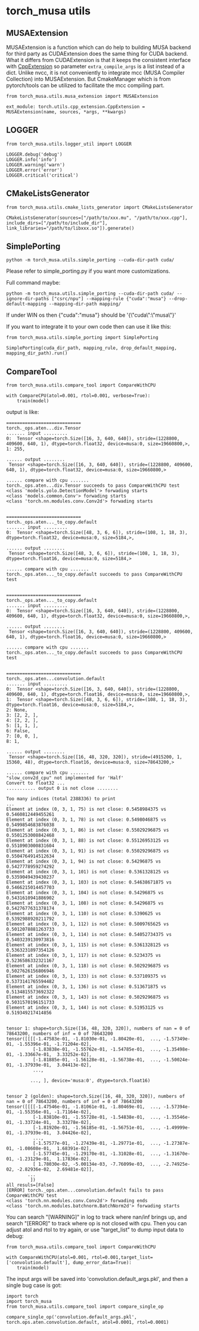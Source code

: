 # torch_musa utils
## MUSAExtension
MUSAExtension is a function which can do help to building MUSA backend for third party as CUDAExtension does the same thing for CUDA backend. What it differs from CUDAExtension is that it keeps the consistent interface with [CppExtension](https://pytorch.org/docs/stable/cpp_extension.html#torch.utils.cpp_extension.CppExtension) so parameter `extra_compile_args` is a list instead of a dict. Unlike nvcc, it is not conveniently to integrate mcc (MUSA Compiler Collection) into MUSAExtension. But CmakeManager which is from pytorch/tools can be utilized to facilitate the mcc compiling part.
```
from torch_musa.utils.musa_extension import MUSAExtension

ext_module: torch.utils.cpp_extension.CppExtension = MUSAExtension(name, sources, *args, **kwargs)
```
## LOGGER
```
from torch_musa.utils.logger_util import LOGGER

LOGGER.debug('debug')
LOGGER.info('info')
LOGGER.warning('warn')
LOGGER.error('error')
LOGGER.critical('critical')
```
## CMakeListsGenerator
```
from torch_musa.utils.cmake_lists_generator import CMakeListsGenerator

CMakeListsGenerator(sources=["/path/to/xxx.mu", "/path/to/xxx.cpp"], include_dirs=["/path/to/include_dir"], link_libraries="/path/to/libxxx.so"]).generate()
```
## SimplePorting

```
python -m torch_musa.utils.simple_porting --cuda-dir-path cuda/
```

Please refer to simple_porting.py if you want more customizations.

Full command maybe:

```
python -m torch_musa.utils.simple_porting --cuda-dir-path cuda/ --ignore-dir-paths ["csrc/npu"] --mapping-rule {"cuda":"musa"} --drop-default-mapping --mapping-dir-path mapping/
```

If under WIN os then {"cuda":"musa"} should be '{\\"cuda\\":\\"musa\\"}'

If you want to integrate it to your own code then can use it like this:

```
from torch_musa.utils.simple_porting import SimplePorting

SimplePorting(cuda_dir_path, mapping_rule, drop_default_mapping, mapping_dir_path).run()
```

## CompareTool
```
from torch_musa.utils.compare_tool import CompareWithCPU

with CompareCPU(atol=0.001, rtol=0.001, verbose=True):
    train(model)
```
output is like:
```
============================
torch._ops.aten...div.Tensor
....... input .........
0:  Tensor <shape=torch.Size([16, 3, 640, 640]), stride=(1228800, 409600, 640, 1), dtype=torch.float32, device=musa:0, size=19660800,>, 
1: 255, 

...... output ........
 Tensor <shape=torch.Size([16, 3, 640, 640]), stride=(1228800, 409600, 640, 1), dtype=torch.float32, device=musa:0, size=19660800,>

...... compare with cpu .......
torch._ops.aten...div.Tensor succeeds to pass CompareWithCPU test
<class 'models.yolo.DetectionModel'> forwading starts
<class 'models.common.Conv'> forwading starts
<class 'torch.nn.modules.conv.Conv2d'> forwading starts


============================
torch._ops.aten..._to_copy.default
....... input .........
0:  Tensor <shape=torch.Size([48, 3, 6, 6]), stride=(108, 1, 18, 3), dtype=torch.float32, device=musa:0, size=5184,>, 

...... output ........
 Tensor <shape=torch.Size([48, 3, 6, 6]), stride=(108, 1, 18, 3), dtype=torch.float16, device=musa:0, size=5184,>

...... compare with cpu .......
torch._ops.aten..._to_copy.default succeeds to pass CompareWithCPU test


============================
torch._ops.aten..._to_copy.default
....... input .........
0:  Tensor <shape=torch.Size([16, 3, 640, 640]), stride=(1228800, 409600, 640, 1), dtype=torch.float32, device=musa:0, size=19660800,>, 

...... output ........
 Tensor <shape=torch.Size([16, 3, 640, 640]), stride=(1228800, 409600, 640, 1), dtype=torch.float16, device=musa:0, size=19660800,>

...... compare with cpu .......
torch._ops.aten..._to_copy.default succeeds to pass CompareWithCPU test


============================
torch._ops.aten...convolution.default
....... input .........
0:  Tensor <shape=torch.Size([16, 3, 640, 640]), stride=(1228800, 409600, 640, 1), dtype=torch.float16, device=musa:0, size=19660800,>, 
1:  Tensor <shape=torch.Size([48, 3, 6, 6]), stride=(108, 1, 18, 3), dtype=torch.float16, device=musa:0, size=5184,>, 
2: None, 
3: [2, 2, ], 
4: [2, 2, ], 
5: [1, 1, ], 
6: False, 
7: [0, 0, ], 
8: 1, 

...... output ........
 Tensor <shape=torch.Size([16, 48, 320, 320]), stride=(4915200, 1, 15360, 48), dtype=torch.float16, device=musa:0, size=78643200,>

...... compare with cpu .......
"slow_conv2d_cpu" not implemented for 'Half'
Convert to float32 ...
........... output 0 is not close ........

Too many indices (total 2388336) to print 
...
Element at index (0, 3, 1, 75) is not close: 0.5458984375 vs 0.5460812449455261
Element at index (0, 3, 1, 78) is not close: 0.5498046875 vs 0.5499854683876038
Element at index (0, 3, 1, 86) is not close: 0.55029296875 vs 0.5501253008842468
Element at index (0, 3, 1, 88) is not close: 0.55126953125 vs 0.5510903000831604
Element at index (0, 3, 1, 91) is not close: 0.55029296875 vs 0.5504764914512634
Element at index (0, 3, 1, 94) is not close: 0.54296875 vs 0.5427778959274292
Element at index (0, 3, 1, 101) is not close: 0.5361328125 vs 0.5359049439430237
Element at index (0, 3, 1, 103) is not close: 0.54638671875 vs 0.5466215014457703
Element at index (0, 3, 1, 104) is not close: 0.54296875 vs 0.5431610941886902
Element at index (0, 3, 1, 108) is not close: 0.54296875 vs 0.5427677631378174
Element at index (0, 3, 1, 110) is not close: 0.5390625 vs 0.5392988920211792
Element at index (0, 3, 1, 112) is not close: 0.5009765625 vs 0.5012078881263733
Element at index (0, 3, 1, 114) is not close: 0.54052734375 vs 0.5403239130973816
Element at index (0, 3, 1, 115) is not close: 0.5361328125 vs 0.5363231897354126
Element at index (0, 3, 1, 117) is not close: 0.5234375 vs 0.5236586332321167
Element at index (0, 3, 1, 118) is not close: 0.5029296875 vs 0.5027626156806946
Element at index (0, 3, 1, 133) is not close: 0.537109375 vs 0.5373141765594482
Element at index (0, 3, 1, 136) is not close: 0.513671875 vs 0.5134815573692322
Element at index (0, 3, 1, 143) is not close: 0.5029296875 vs 0.5031570196151733
Element at index (0, 3, 1, 144) is not close: 0.51953125 vs 0.519349217414856


tensor 1: shape=torch.Size([16, 48, 320, 320]), numbers of nan = 0 of 78643200, numbers of inf = 0 of 78643200
tensor([[[[-1.47583e-01, -1.81030e-01, -1.80420e-01,  ..., -1.57349e-01, -1.55396e-01, -1.71204e-02],
          [-1.83838e-01, -1.55762e-01, -1.54785e-01,  ..., -1.35498e-01, -1.33667e-01,  3.33252e-02],
          [-1.81885e-01, -1.56128e-01, -1.56738e-01,  ..., -1.50024e-01, -1.37939e-01,  3.04413e-02],
          ...,

         ..., ], device='musa:0', dtype=torch.float16)


tensor 2 (golden): shape=torch.Size([16, 48, 320, 320]), numbers of nan = 0 of 78643200, numbers of inf = 0 of 78643200
tensor([[[[-1.47546e-01, -1.81061e-01, -1.80469e-01,  ..., -1.57394e-01, -1.55356e-01, -1.71164e-02],
          [-1.83810e-01, -1.55728e-01, -1.54838e-01,  ..., -1.35546e-01, -1.33724e-01,  3.33278e-02],
          [-1.81920e-01, -1.56185e-01, -1.56751e-01,  ..., -1.49999e-01, -1.37939e-01,  3.04426e-02],
          ...,
          [-1.57577e-01, -1.27439e-01, -1.29771e-01,  ..., -1.27387e-01, -1.08608e-01,  1.68391e-02],
          [-1.57745e-01, -1.29170e-01, -1.31028e-01,  ..., -1.31670e-01, -1.23129e-01,  1.17836e-02],
          [ 1.78030e-02, -5.00134e-03, -7.76099e-03,  ..., -2.74925e-02, -2.82936e-02,  2.69481e-02]],
        ...
         ])
all_resuls=[False]
[ERROR] torch._ops.aten...convolution.default fails to pass CompareWithCPU test
<class 'torch.nn.modules.conv.Conv2d'> forwading ends
<class 'torch.nn.modules.batchnorm.BatchNorm2d'> forwading starts
```
You can search "[WARNING]" in log to track where nan/inf brings up, and search "[ERROR]" to track where op is not closed with cpu. Then you can adjust atol and rtol to try again, or use "target_list" to dump input data to debug:
```
from torch_musa.utils.compare_tool import CompareWithCPU

with CompareWithCPU(atol=0.001, rtol=0.001,target_list=['convolution.default'], dump_error_data=True):
    train(model)
```

The input args will be saved into 'convolution.default_args.pkl', and then a single bug case is got:
```
import torch
import torch_musa
from torch_musa.utils.compare_tool import compare_single_op

compare_single_op('convolution.default_args.pkl', torch.ops.aten.convolution.default, atol=0.0001, rtol=0.0001)
```

